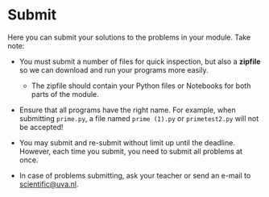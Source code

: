 # Submit

Here you can submit your solutions to the problems in your module. Take note:

- You must submit a number of files for quick inspection, but also a **zipfile** so we can download and run your programs more easily.

    - The zipfile should contain your Python files or Notebooks for both parts of the module.
    
- Ensure that all programs have the right name. For example, when submitting `prime.py`, a file named `prime (1).py` or `primetest2.py` will not be accepted!

- You may submit and re-submit without limit up until the deadline. However, each time you submit, you need to submit all problems at once.

- In case of problems submitting, ask your teacher or send an e-mail to <scientific@uva.nl>.
